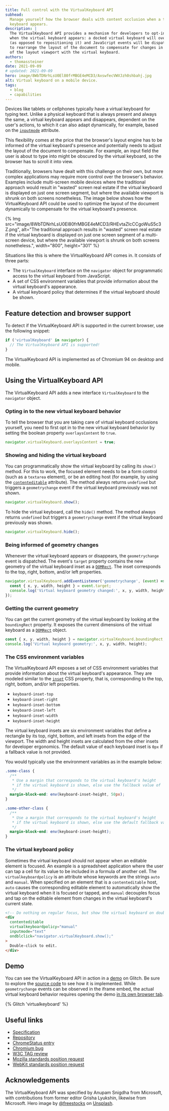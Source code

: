 ```yaml
---
title: Full control with the VirtualKeyboard API
subhead:
  Manage yourself how the browser deals with content occlusion when a touch device's virtual
  keyboard appears.
description: |
  The VirtualKeyboard API provides a mechanism for developers to opt-in to a special behavior
  when the virtual keyboard appears: a docked virtual keyboard will overlay content
  (as opposed to repositioning it) and JavaScript events will be dispatched to allow the author
  to rearrange the layout of the document to compensate for changes in the intersection
  of the layout viewport with the virtual keyboard.
authors:
  - thomassteiner
date: 2021-09-09
# updated: 2021-09-09
hero: image/8WbTDNrhLsU0El80frMBGE4eMCD3/AxswfecVWVJzh0shbahj.jpg
alt: Virtual keyboard on a mobile device.
tags:
  - blog
  - capabilities
---
```


Devices like tablets or cellphones typically have a virtual keyboard for typing text.
Unlike a physical keyboard that is always present and always the same, a virtual keyboard appears
and disappears, dependent on the user's actions, to which it can also adapt dynamically, for
example, based on the
[`inputmode`](https://developer.mozilla.org/docs/Web/HTML/Global_attributes/inputmode)
attribute.

This flexibility comes at the price that the browser's layout engine has to be informed of the
virtual keyboard's presence and potentially needs to adjust the layout of the document to
compensate. For example, an input field the user is about to type into might be obscured by the
virtual keyboard, so the browser has to scroll it into view.

Traditionally, browsers have dealt with this challenge on their own, but more complex applications
may require more control over the browser's behavior. Examples include multi-screen mobile devices
where the traditional approach would result in "wasted" screen real estate if the virtual keyboard
is displayed on just one screen segment, but where the available viewport is shrunk on both screens
nonetheless. The image below shows how the VirtualKeyboard API could be used to optimize the layout
of the document dynamically to compensate for the virtual keyboard's presence.

{% Img src="image/8WbTDNrhLsU0El80frMBGE4eMCD3/RHEvtaZIcCCgoWuS5c3Z.png", alt="The traditional approach results in \"wasted\" screen real estate if the virtual keyboard is displayed on just one screen segment of a multi-screen device, but where the available viewport is shrunk on both screens nonetheless.", width="800", height="301" %}

Situations like this is where the VirtualKeyboard API comes in. It consists of three parts:

- The `VirtualKeyboard` interface on the `navigator` object for programmatic access to the virtual
  keyboard from JavaScript.
- A set of CSS environment variables that provide information about the virtual keyboard's
  appearance.
- A virtual keyboard policy that determines if the virtual keyboard should be shown.

## Feature detection and browser support

To detect if the VirtualKeyboard API is supported in the current browser, use the following snippet:

```js
if ('virtualKeyboard' in navigator) {
  // The VirtualKeyboard API is supported!
}
```

The VirtualKeyboard API is implemented as of Chromium&nbsp;94 on desktop and mobile.

## Using the VirtualKeyboard API

The VirtualKeyboard API adds a new interface `VirtualKeyboard` to the `navigator` object.

### Opting in to the new virtual keyboard behavior

To tell the browser that you are taking care of virtual keyboard occlusions yourself, you need to
first opt in to the new virtual keyboard behavior by setting the boolean property `overlaysContent`
to `true`.

```js
navigator.virtualKeyboard.overlaysContent = true;
```

### Showing and hiding the virtual keyboard

You can programmatically show the virtual keyboard by calling its `show()` method. For this to work,
the focused element needs to be a form control (such as a `textarea` element), or be an editing host
(for example, by using the
[`contenteditable`](https://developer.mozilla.org/docs/Web/API/HTMLElement/contentEditable)
attribute). The method always returns `undefined` but triggers a `geometrychange` event
if the virtual keyboard previously was not shown.

```js
navigator.virtualKeyboard.show();
```

To hide the virtual keyboard, call the `hide()` method. The method always returns `undefined` but triggers
a `geometrychange` event if the virtual keyboard previously was shown.

```js
navigator.virtualKeyboard.hide();
```

### Being informed of geometry changes

Whenever the virtual keyboard appears or disappears, the `geometrychange` event is dispatched. The
event's `target` property contains the new geometry of the virtual keyboard inset as a
[`DOMRect`](https://www.w3.org/TR/geometry-1/#domrect).
The inset corresponds to the top, right, bottom, and/or left properties.

```js
navigator.virtualKeyboard.addEventListener('geometrychange', (event) => {
  const { x, y, width, height } = event.target;
  console.log('Virtual keyboard geometry changed:', x, y, width, height);
});
```

### Getting the current geometry

You can get the current geometry of the virtual keyboard by looking at the `boundingRect` property.
It exposes the current dimensions of the virtual keyboard as a
[`DOMRect`](https://www.w3.org/TR/geometry-1/#domrect) object.

```js
const { x, y, width, height } = navigator.virtualKeyboard.boundingRect;
console.log('Virtual keyboard geometry:', x, y, width, height);
```

### The CSS environment variables

The VirtualKeyboard API exposes a set of CSS environment variables that provide information about
the virtual keyboard's appearance.
They are modeled similar to the [`inset`](https://developer.mozilla.org/docs/Web/CSS/inset) CSS property,
that is, corresponding to the top, right, bottom, and/or left properties.

- `keyboard-inset-top`
- `keyboard-inset-right`
- `keyboard-inset-bottom`
- `keyboard-inset-left`
- `keyboard-inset-width`
- `keyboard-inset-height`

The virtual keyboard insets are six environment variables that define a rectangle by its top, right,
bottom, and left insets from the edge of the viewport. The width and height insets are calculated
from the other insets for developer ergonomics. The default value of each keyboard inset is
`0px` if a fallback value is not provided.

You would typically use the environment variables as in the example below:

```css
.some-class {
  /**
   * Use a margin that corresponds to the virtual keyboard's height
   * if the virtual keyboard is shown, else use the fallback value of `50px`.
   */
  margin-block-end: env(keyboard-inset-height, 50px);
}

.some-other-class {
  /**
   * Use a margin that corresponds to the virtual keyboard's height
   * if the virtual keyboard is shown, else use the default fallback value of `0px`.
   */
  margin-block-end: env(keyboard-inset-height);
}
```

### The virtual keyboard policy

Sometimes the virtual keyboard should not appear when an editable element is focused. An example is a
spreadsheet application where the user can tap a cell for its value to be included in a formula of
another cell. The `virtualkeyboardpolicy` is an attribute whose keywords are the strings `auto` and
`manual`. When specified on an element that is a `contenteditable` host, `auto` causes the
corresponding editable element to automatically show the virtual keyboard when it is focused or
tapped, and `manual` decouples focus and tap on the editable element from changes in the virtual
keyboard's current state.

```html
<!-- Do nothing on regular focus, but show the virtual keyboard on double-click. -->
<div
  contenteditable
  virtualkeyboardpolicy="manual"
  inputmode="text"
  ondblclick="navigator.virtualKeyboard.show();"
>
  Double-click to edit.
</div>
```

## Demo

You can see the VirtualKeyboard API in action in a
[demo](https://virtualkeyboard.glitch.me/) on Glitch. Be sure to explore the
[source code](https://glitch.com/edit/#!/virtualkeyboard) to see how it is implemented.
While `geometrychange` events can be observed in the iframe embed, the actual virtual keyboard
behavior requires opening the demo [in its own browser tab](https://virtualkeyboard.glitch.me/).

{% Glitch 'virtualkeyboard' %}

## Useful links

- [Specification](https://w3c.github.io/virtual-keyboard/)
- [Repository](https://github.com/w3c/virtual-keyboard/)
- [ChromeStatus entry](https://chromestatus.com/features/5680057076940800)
- [Chromium bug](https://bugs.chromium.org/p/chromium/issues/detail?id=856269)
- [W3C TAG review](https://github.com/w3ctag/design-reviews/issues/507)
- [Mozilla standards position request](https://github.com/mozilla/standards-positions/issues/531)
- [WebKit standards position request](https://lists.webkit.org/pipermail/webkit-dev/2021-May/031862.html)

## Acknowledgements

The VirtualKeyboard API was specified by Anupam Snigdha from Microsoft, with contributions from
former editor Grisha Lyukshin, likewise from Microsoft. Hero image by
[@freestocks](https://unsplash.com/@freestocks) on
[Unsplash](https://unsplash.com/photos/mw6Onwg4frY).
